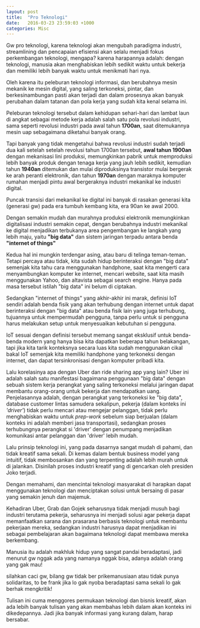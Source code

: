 ```yaml
---
layout: post
title:  "Pro Teknologi"
date:   2016-03-23 23:59:03 +1000
categories: Misc
---
```


Gw pro teknologi, karena teknologi akan mengubah paradigma industri, streamlining dan pencapaian efisiensi akan selalu menjadi fokus perkembangan teknologi, mengapa? karena harapannya adalah: dengan teknologi, manusia akan menghabiskan lebih sedikit waktu untuk bekerja dan memiliki lebih banyak waktu untuk menikmati hari nya. 

Oleh karena itu peleburan teknologi informasi, dan berubahnya mesin mekanik ke mesin digital, yang saling terkoneksi, pintar, dan berkesinambungan pasti akan terjadi dan dalam prosesnya akan banyak perubahan dalam tatanan dan pola kerja yang sudah kita kenal selama ini.

Peleburan teknologi tersebut dalam kehidupan sehari-hari dan lambat laun di angkat sebagai metode kerja adalah salah satu pola revolusi industri, sama seperti revolusi industri pada awal tahun <strong>1700an</strong>, saat ditemukannya mesin uap sebagaimana diketahui banyak orang. 

Tapi banyak yang tidak mengetahui bahwa revolusi industri sudah terjadi dua kali setelah setelah revolusi tahun 1700an tersebut, <strong> awal tahun 1900an</strong> dengan mekanisasi lini produksi, memungkinkan pabrik untuk memproduksi lebih banyak produk dengan tenaga kerja yang jauh lebih sedikit, kemudian tahun <strong>1940an</strong> ditemukan dan mulai diproduksinya transistor mulai bergerak ke arah peranti elektronik, dan tahun <strong> 1970an</strong> dengan maraknya komputer rumahan menjadi pintu awal bergeraknya industri mekanikal ke industri digital.

Puncak transisi dari mekanikal ke digital ini banyak di rasakan generasi kita (generasi gw) pada era tumbuh kembang kita, era 90an ke awal 2000.

Dengan semakin mudah dan murahnya produksi elektronik memungkinkan digitalisasi industri semakin cepat, dengan berubahnya industri mekanikal ke digital menjadikan terbukanya area pengembangan ke langkah yang lebih maju, yaitu <strong>"big data"</strong> dan sistem jaringan terpadu antara benda <strong>"internet of things"</strong>

Kedua hal ini mungkin terdengar asing, atau baru di telinga teman-teman. Tetapi percaya atau tidak, kita sudah hidup berinteraksi dengan "big data" semenjak kita tahu cara menggunakan handphone, saat kita mengerti cara menyambungkan komputer ke internet, mencari website, saat kita masih menggunakan Yahoo, dan altavista sebagai search engine. Hanya pada masa tersebut istilah "big data" ini belum di ciptakan.

Sedangkan "internet of things" yang akhir-akhir ini marak, definisi IoT sendiri adalah benda fisik yang akan terhubung dengan internet untuk dapat berinteraksi dengan "big data" atau benda fisik lain yang juga terhubung, tujuannya untuk mempermudah pengguna, tanpa perlu untuk si pengguna harus melakukan setup untuk menyesuaikan kebutuhan si pengguna.

IoT sesuai dengan definisi tersebut memang sangat eksklusif untuk benda-benda modern yang hanya bisa kita dapatkan beberapa tahun belakangan, tapi jika kita tarik konteksnya secara luas kita sudah menggunakan cikal bakal IoT semenjak kita memiliki handphone yang terkoneksi dengan internet, dan dapat tersinkronisasi dengan komputer pribadi kita.

Lalu korelasinya apa dengan Uber dan ride sharing app yang lain? Uber ini adalah salah satu manifestasi bagaimana penggunaan "big data" dengan sebuah sistem kerja perangkat yang saling terkoneksi melalui jaringan dapat membantu orang-orang untuk bekerja dan mendapatkan uang. Penjelasannya adalah, dengan perangkat yang terkoneksi ke "big data", database customer lintas samudera sekalipun, pekerja (dalam konteks ini <i>'driver'</i>) tidak perlu mencari atau mengejar pelanggan, tidak perlu menghabiskan waktu untuk <i>prep-work</i> sebelum siap berjualan (dalam konteks ini adalah memberi jasa transportasi), sedangkan proses terhubungnya perangkat si 'driver' dengan penumpang menjadikan komunikasi antar pelanggan dan 'driver' lebih mudah.

Lalu prinsip teknologi ini, yang pada dasarnya sangat mudah di pahami, dan tidak kreatif sama sekali. Di kemas dalam bentuk business model yang intuitif, tidak membosankan dan yang terpenting adalah lebih murah untuk di jalankan. Disinilah proses industri kreatif yang di gencarkan oleh presiden Joko terjadi.

Dengan memahami, dan mencintai teknologi masyarakat di harapkan dapat menggunakan teknologi dan menciptakan solusi untuk bersaing di pasar yang semakin jenuh dan majemuk.

Kehadiran Uber, Grab dan Gojek seharusnya tidak menjadi musuh bagi industri terutama pekerja, seharusnya ini menjadi solusi agar pekerja dapat memanfaatkan sarana dan prasarana berbasis teknologi untuk membantu pekerjaan mereka, sedangkan industri harusnya dapat menjadikan ini sebagai pembelajaran akan bagaimana teknologi dapat membawa mereka berkembang.

Manusia itu adalah makhluk hidup yang sangat pandai beradaptasi, jadi menurut gw nggak ada yang namanya nggak bisa, adanya adalah orang yang gak mau!

silahkan caci gw, bilang gw tidak ber prikemanusiaan atau tidak punya solidaritas, to be frank jika lo gak nyoba beradaptasi sama sekali lo gak berhak mengkritik!

Tulisan ini cuma menggores permukaan teknologi dan bisnis kreatif, akan ada lebih banyak tulisan yang akan membahas lebih dalam akan konteks ini dikedepannya. Jadi jika banyak informasi yang kurang dalam, harap bersabar. 